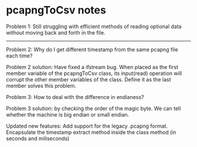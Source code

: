 # pcapngToCsv notes

Problem 1: Still struggling with efficient methods of reading optional data without moving back and forth in the file.

____________

Problem 2: Why do I get different timestamp from the same pcapng file each time?

Problem 2 solution: Have fixed a ifstream bug. When placed as the first member variable of the pcapngToCsv class, its input(read) operation will corrupt the other member variables of the class. Define it as the last member solves this problem.

Problem 3: How to deal with the difference in endianess?

Problem 3 solution: by checking the order of the magic byte. We can tell whether the machine is big endian or small endian.

Updated new features:
      Add support for the legacy .pcapng format.
      Encapsulate the timestamp extract method inside the class method (in seconds and miliseconds)
